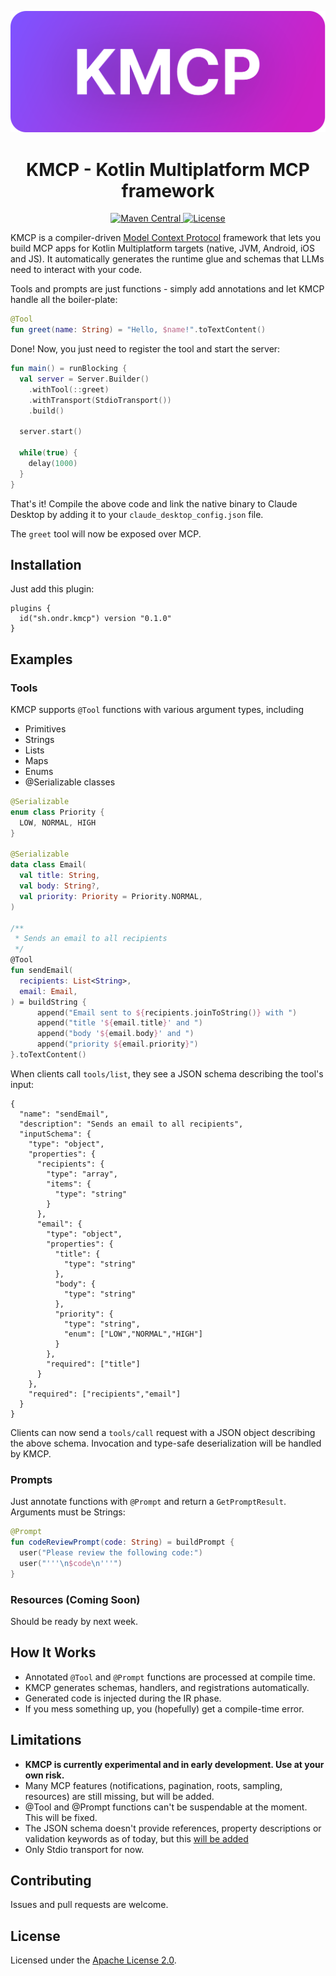 
<p align="center">
  <img src="./kmcp.svg" alt="KMCP banner">
</p>


<h1 align="center">KMCP - Kotlin Multiplatform MCP framework</h1>

<p align="center">
  <a href="https://search.maven.org/artifact/sh.ondr.kmcp/kmcp-runtime-jvm/0.1.0/jar">
    <img src="https://img.shields.io/maven-central/v/sh.ondr.kmcp/kmcp-runtime-jvm.svg?label=Maven%20Central&color=blue" alt="Maven Central"/>
  </a>
  <a href="https://www.apache.org/licenses/LICENSE-2.0">
    <img src="https://img.shields.io/badge/License-Apache%202.0-blue.svg?color=blue" alt="License"/>
  </a>
</p>


KMCP is a compiler-driven [Model Context Protocol](https://modelcontextprotocol.io) framework that lets you build MCP apps for Kotlin Multiplatform targets (native, JVM, Android, iOS and JS). It automatically generates the runtime glue and schemas that LLMs need to interact with your code.

Tools and prompts are just functions - simply add annotations and let KMCP handle all the boiler-plate:

```kotlin
@Tool
fun greet(name: String) = "Hello, $name!".toTextContent()
```

Done! Now, you just need to register the tool and start the server:

```kotlin
fun main() = runBlocking {
  val server = Server.Builder()
    .withTool(::greet)
    .withTransport(StdioTransport())
    .build()

  server.start()

  while(true) {
    delay(1000)
  }
}
```

That's it! Compile the above code and link the native binary to Claude Desktop by adding it to your `claude_desktop_config.json` file.

The `greet` tool will now be exposed over MCP.

## Installation

Just add this plugin:
```
plugins {
  id("sh.ondr.kmcp") version "0.1.0"
}
```

## Examples

### Tools

KMCP supports `@Tool` functions with various argument types, including
  * Primitives
  * Strings
  * Lists
  * Maps
  * Enums
  * @Serializable classes


```kotlin
@Serializable
enum class Priority {
  LOW, NORMAL, HIGH
}

@Serializable
data class Email(
  val title: String,
  val body: String?,
  val priority: Priority = Priority.NORMAL,
)

/**
 * Sends an email to all recipients
 */
@Tool
fun sendEmail(
  recipients: List<String>,
  email: Email,
) = buildString {
      append("Email sent to ${recipients.joinToString()} with ")
      append("title '${email.title}' and ")
      append("body '${email.body}' and ")
      append("priority ${email.priority}")
}.toTextContent()
```

When clients call `tools/list`, they see a JSON schema describing the tool's input:

```
{
  "name": "sendEmail",
  "description": "Sends an email to all recipients",
  "inputSchema": {
    "type": "object",
    "properties": {
      "recipients": {
        "type": "array",
        "items": {
          "type": "string"
        }
      },
      "email": {
        "type": "object",
        "properties": {
          "title": {
            "type": "string"
          },
          "body": {
            "type": "string"
          },
          "priority": {
            "type": "string",
            "enum": ["LOW","NORMAL","HIGH"]
          }
        },
        "required": ["title"]
      }
    },
    "required": ["recipients","email"]
  }
}
```

Clients can now send a `tools/call` request with a JSON object describing the above schema. Invocation and type-safe deserialization will be handled by KMCP.


### Prompts

Just annotate functions with `@Prompt` and return a `GetPromptResult`. Arguments must be Strings:

```kotlin
@Prompt
fun codeReviewPrompt(code: String) = buildPrompt {
  user("Please review the following code:")
  user("'''\n$code\n'''")
}
```

### Resources (Coming Soon)

Should be ready by next week.

## How It Works

- Annotated `@Tool` and `@Prompt` functions are processed at compile time.
- KMCP generates schemas, handlers, and registrations automatically.
- Generated code is injected during the IR phase.
- If you mess something up, you (hopefully) get a compile-time error.

## Limitations

- **KMCP is currently experimental and in early development. Use at your own risk.**
- Many MCP features (notifications, pagination, roots, sampling, resources) are still missing, but will be added.
- @Tool and @Prompt functions can't be suspendable at the moment. This will be fixed.
- The JSON schema doesn't provide references, property descriptions or validation keywords as of today, but this [will be added](https://github.com/ondrsh/kotlin-json-schema/tree/main)
- Only Stdio transport for now.

## Contributing
Issues and pull requests are welcome.

## License
Licensed under the [Apache License 2.0](./LICENSE).
